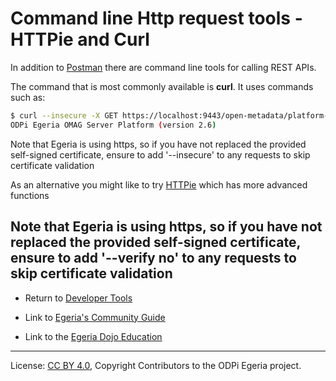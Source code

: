 <!-- SPDX-License-Identifier: CC-BY-4.0 -->
<!-- Copyright Contributors to the ODPi Egeria project 2020. -->

# Command line Http request tools - HTTPie and Curl

In addition to [Postman](Postman.md) there are command line tools for
calling REST APIs.

The command that is most commonly available is **curl**.
It uses commands such as:

```bash
$ curl --insecure -X GET https://localhost:9443/open-metadata/platform-services/users/test/server-platform/origin
ODPi Egeria OMAG Server Platform (version 2.6)
```

Note that Egeria is using https, so if you have not replaced the provided self-signed certificate, ensure to add '--insecure' to any requests 
to skip certificate validation


As an alternative you might like to try [HTTPie](https://httpie.org/) which has more advanced functions

Note that Egeria is using https, so if you have not replaced the provided self-signed certificate, ensure to add '--verify no' to any requests 
to skip certificate validation
----
* Return to [Developer Tools](.)


* Link to [Egeria's Community Guide](../../Community-Guide.md)
* Link to the [Egeria Dojo Education](../../open-metadata-resources/open-metadata-tutorials/egeria-dojo)


----
License: [CC BY 4.0](https://creativecommons.org/licenses/by/4.0/),
Copyright Contributors to the ODPi Egeria project.

